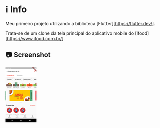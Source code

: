 # :information_source: Info

Meu primeiro projeto utilizando a biblioteca [Flutter][https://flutter.dev/].

Trata-se de um clone da tela principal do aplicativo mobile do [Ifood][https://www.ifood.com.br/].

## :camera: Screenshot

<div><img src="/assets/screenshot.png?raw=true" alt="Screenshot" title="Screenshot" style="zoom: 33%; width: 300px;" /></div>
